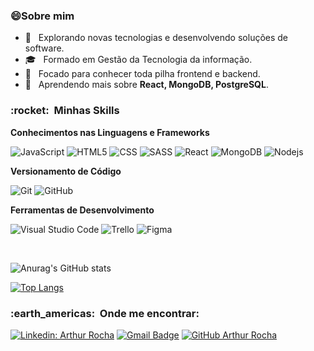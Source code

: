 <!-- ![](https://komarev.com/ghpvc/?username=angeloengcomp&color=006bed) -->

<h3>😄Sobre mim </h3>

- 🤔 &nbsp; Explorando novas tecnologias e desenvolvendo soluções de software.
- 🎓 &nbsp; Formado em Gestão da Tecnologia da informação.
- 💼 &nbsp; Focado para conhecer toda pilha frontend e backend.
- 🌱 &nbsp; Aprendendo mais sobre **React, MongoDB, PostgreSQL**.

<h3> :rocket: &nbsp;Minhas Skills </h3>

**Conhecimentos nas Linguagens e Frameworks**

 
  ![JavaScript](https://img.shields.io/badge/-JavaScript-333333?style=flat&logo=javascript)
  ![HTML5](https://img.shields.io/badge/-HTML5-333333?style=flat&logo=HTML5)
  ![CSS](https://img.shields.io/badge/-CSS-333333?style=flat&logo=CSS3&logoColor=1572B6)
  ![SASS](https://img.shields.io/badge/-SASS-333333?style=flat&logo=Sass&logoColor=e373f1)
  ![React](https://img.shields.io/badge/-React-333333?style=flat&logo=react)
  ![MongoDB](https://img.shields.io/badge/-MongoDB-333333?style=flat&logo=MongoDB)
  ![Nodejs](https://img.shields.io/badge/-Nodejs-333333?style=flat&logo=Nodejs)




**Versionamento de Código**

  ![Git](https://img.shields.io/badge/-Git-333333?style=flat&logo=git)
  ![GitHub](https://img.shields.io/badge/-GitHub-333333?style=flat&logo=github)

**Ferramentas de Desenvolvimento**

  ![Visual Studio Code](https://img.shields.io/badge/-Visual%20Studio%20Code-333333?style=flat&logo=visual-studio-code&logoColor=007ACC) 
  ![Trello](https://img.shields.io/badge/-Trello-333333?style=flat&logo=trello&logoColor=007ACC)
  ![Figma](https://img.shields.io/badge/-Figma-333333?style=flat&logo=figma&logoColor=007ACC)

<br/>


![Anurag's GitHub stats](https://github-readme-stats.vercel.app/api?username=ArthurMaciel95&show_icons=true&theme=tokyonight)

[![Top Langs](https://github-readme-stats.vercel.app/api/top-langs/?username=ArthurMaciel95&layout=compact&theme=tokyonight)](https://github.com/angeloengcomp/github-readme-stats)

<h3> :earth_americas: &nbsp;Onde me encontrar: </h3> 

[![Linkedin: Arthur Rocha](https://img.shields.io/badge/-ArthurRocha95-blue?style=flat-square&logo=Linkedin&logoColor=white&link=https://www.linkedin.com/in/arthur-rocha-3bb8021a0/)](https://www.linkedin.com/in/arthur-rocha-3bb8021a0/)
[![Gmail Badge](https://img.shields.io/badge/-contato@angeloricardo.tech-006bed?style=flat-square&logo=Gmail&logoColor=white&link=mailto:arthurnmrocha@gmail.com)](mailto:arthurnmrocha@gmail.com)
[![GitHub Arthur Rocha]( https://img.shields.io/github/followers/ArthurRocha95?label=follow&style=social)](https://github.com/ArthurRocha95)
